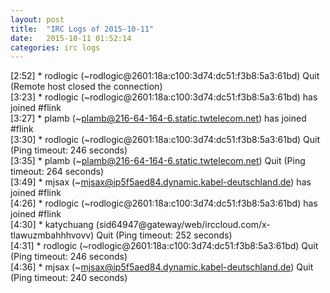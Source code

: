 ```yaml
---
layout: post
title:  "IRC Logs of 2015-10-11"
date:   2015-10-11 01:52:14
categories: irc logs
---
```

<span class="irc-date">[2:52]</span> <span class="irc-navy">* rodlogic (~rodlogic@2601:18a:c100:3d74:dc51:f3b8:5a3:61bd) Quit (Remote host closed the connection)</span><br />
<span class="irc-date">[3:23]</span> <span class="irc-green">* rodlogic (~rodlogic@2601:18a:c100:3d74:dc51:f3b8:5a3:61bd) has joined #flink</span><br />
<span class="irc-date">[3:27]</span> <span class="irc-green">* plamb (~plamb@216-64-164-6.static.twtelecom.net) has joined #flink</span><br />
<span class="irc-date">[3:30]</span> <span class="irc-navy">* rodlogic (~rodlogic@2601:18a:c100:3d74:dc51:f3b8:5a3:61bd) Quit (Ping timeout: 246 seconds)</span><br />
<span class="irc-date">[3:35]</span> <span class="irc-navy">* plamb (~plamb@216-64-164-6.static.twtelecom.net) Quit (Ping timeout: 264 seconds)</span><br />
<span class="irc-date">[3:49]</span> <span class="irc-green">* mjsax (~mjsax@ip5f5aed84.dynamic.kabel-deutschland.de) has joined #flink</span><br />
<span class="irc-date">[4:26]</span> <span class="irc-green">* rodlogic (~rodlogic@2601:18a:c100:3d74:dc51:f3b8:5a3:61bd) has joined #flink</span><br />
<span class="irc-date">[4:30]</span> <span class="irc-navy">* katychuang (sid64947@gateway/web/irccloud.com/x-tlawuzmbahhhvovv) Quit (Ping timeout: 252 seconds)</span><br />
<span class="irc-date">[4:31]</span> <span class="irc-navy">* rodlogic (~rodlogic@2601:18a:c100:3d74:dc51:f3b8:5a3:61bd) Quit (Ping timeout: 246 seconds)</span><br />
<span class="irc-date">[4:36]</span> <span class="irc-navy">* mjsax (~mjsax@ip5f5aed84.dynamic.kabel-deutschland.de) Quit (Ping timeout: 240 seconds)</span><br />
